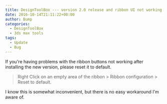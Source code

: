 ```yaml
---
title: DesignToolBox --- version 2.0 release and ribbon UI not working
date: 2016-10-14T21:11:22+00:00
author: Bump
categories:
  - DesignToolBox
  - 3ds max tools
tags:
  - Update
  - Bug
---
```


If you're having problems with the ribbon buttons not working after installing the new version, please reset it to default.

>Right Click on an empty area of the ribbon > Ribbon configuration > Reset to default.

I know this is somewhat inconvenient, but there is no easy workaround I'm aware of.